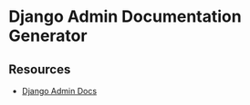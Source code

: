 # Django Admin Documentation Generator

## Resources

* [Django Admin Docs](https://docs.djangoproject.com/en/4.1/ref/contrib/admin/admindocs/)
